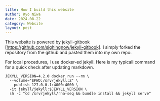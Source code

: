 ```yaml
---
title: How I build this website
author: Ryo Niwa
date: 2024-08-22
category: Website
layout: post
---
```


This website is powered by jekyll-gitbook [https://github.com/sighingnow/jekyll-gitbook].
I simply forked the repository from the github and pasted them into my own repo. 

For local procedures, I use docker-ed jekyll. Here is my typicall command for a quick check after updating markdown.

```bash=
JEKYLL_VERSION=4.2.0 docker run --rm \
  --volume="$PWD:/srv/jekyll:Z" \
  --publish 127.0.0.1:4000:4000 \
  -it jekyll/jekyll:$JEKYLL_VERSION \
  sh -c "cd /srv/jekyll/rna-seq && bundle install && jekyll serve"
```

